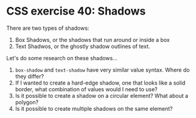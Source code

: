# CSS exercise 40: Shadows

There are two types of shadows:

1. Box Shadows, or the shadows that run around or inside a box
1. Text Shadwos, or the ghostly shadow outlines of text.

Let's do some research on these shadows…

1. `box-shadow` and `text-shadow` have very similar value syntax. Where do they differ?
1. If I wanted to create a hard-edge shadow, one that looks like a solid border, what combination of values would I need to use?
1. Is it possible to create a shadow on a circular element? What about a polygon?
1. Is it possible to create multiple shadows on the same element?
